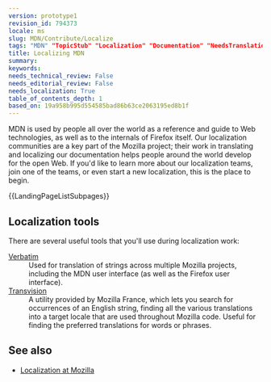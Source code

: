 ```yaml
---
version: prototype1
revision_id: 794373
locale: ms
slug: MDN/Contribute/Localize
tags: "MDN" "TopicStub" "Localization" "Documentation" "NeedsTranslation"
title: Localizing MDN
summary: 
keywords: 
needs_technical_review: False
needs_editorial_review: False
needs_localization: True
table_of_contents_depth: 1
based_on: 19a958b995d554585bad86b63ce2063195ed8b1f
---
```

<p>MDN is used by people all over the world as a reference and guide to Web technologies, as well as to the internals of Firefox itself. Our localization communities are a key part of the Mozilla project; their work in translating and localizing our documentation helps people around the world develop for the open Web. If you'd like to learn more about our localization teams, join one of the teams, or even start a new localization, this is the place to begin.</p>
<p>{{LandingPageListSubpages}}</p>
<h2 id="Localization_tools">Localization tools</h2>
<p>There are several useful tools that you'll use during localization work:</p>
<dl>
 <dt>
  <a href="/en-US/docs/Mozilla/Localization/Localizing_with_Verbatim" title="/en-US/docs/Mozilla/Localization/Localizing_with_Verbatim">Verbatim</a></dt>
 <dd>
  Used for translation of strings across multiple Mozilla projects, including the MDN user interface (as well as the Firefox user interface).</dd>
 <dt>
  <a href="http://transvision.mozfr.org/" title="http://transvision.mozfr.org/">Transvision</a></dt>
 <dd>
  A utility provided by Mozilla France, which lets you search for occurrences of an English string, finding all the various translations into a target locale that are used throughout Mozilla code. Useful for finding the preferred translations for words or phrases.</dd>
</dl>
<h2 id="See_also">See also</h2>
<ul>
 <li><a href="/en-US/docs/Mozilla/Localization" title="/en-US/docs/Mozilla/Localization">Localization at Mozilla</a></li>
</ul>

